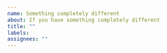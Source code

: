 ```yaml
---
name: Something completely different
about: If you have something completely different
title: ""
labels:
assignees: ""
---
```


<!--
Please be as descriptive as possible.
Attach screenshots where helpful.
-->
